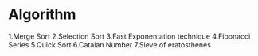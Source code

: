 # Algorithm
1.Merge Sort
2.Selection Sort
3.Fast Exponentation technique
4.Fibonacci Series 
5.Quick Sort
6.Catalan Number
7.Sieve of eratosthenes
